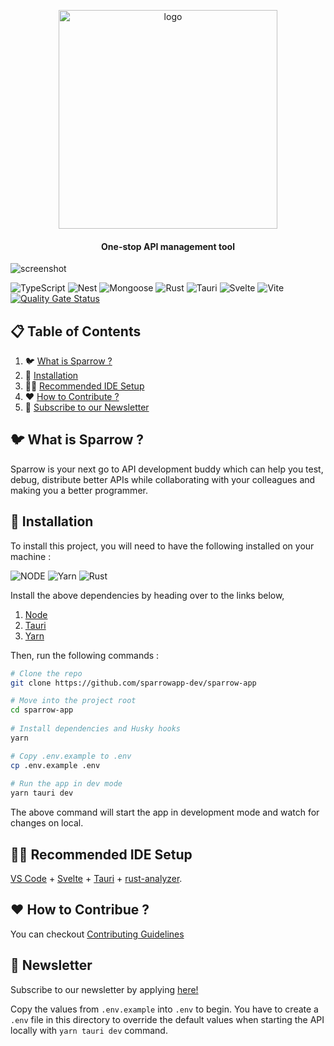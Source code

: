 <p align="center">
    <a href="https://sparrowapp.dev">
    <img src="https://sparrowassets.blob.core.windows.net/publicassest/sparrow-logo.png" width="350" alt="logo"/>
    </a>
	<h4 align="center">One-stop API management tool </h4>
</p>

 
![screenshot](https://sparrowassets.blob.core.windows.net/publicassest/Improved-API-Workflow.png)


![TypeScript](https://img.shields.io/badge/-TypeScript-black?style=for-the-badge&logoColor=white&logo=typescript&color=2F73BF)
![Nest](https://img.shields.io/badge/-NestJs-black?style=for-the-badge&logo=nestjs&color=E0234D)
![Mongoose](https://img.shields.io/badge/-MongoDB-black?style=for-the-badge&logoColor=white&logo=mongodb&color=127237)
![Rust](https://img.shields.io/badge/-Rust-black?style=for-the-badge&logoColor=white&logo=rust&color=000000)
![Tauri](https://img.shields.io/badge/Tauri-FFC131?style=for-the-badge&logo=Tauri&logoColor=white)
![Svelte](https://img.shields.io/badge/Svelte-4A4A55?style=for-the-badge&logo=svelte&logoColor=FF3E00)
![Vite](https://img.shields.io/badge/Vite-B73BFE?style=for-the-badge&logo=vite&logoColor=FFD62E)\
[![Quality Gate Status](https://sonar.techdomeaks.com/api/project_badges/measure?project=sparrow&metric=alert_status&token=sqb_aaefedc197c76ac808596f3e44d5e8d5b06ed348)](https://sonar.techdomeaks.com/dashboard?id=sparrow)

 
 
## 📋 Table of Contents
 
1. 🐦 [What is Sparrow ?](#what-is-sparrow)
2. 🔨 [Installation](#installation)
3. 👨‍💻 [Recommended IDE Setup](#recommended-ide-setup)
4. ❤️ [How to Contribute ?](#contributors)
5. 📨 [Subscribe to our Newsletter](#subscribe-to-our-newsletter)

 
## <a name="what-is-sparrow">🐦 What is Sparrow ?</a>
 
Sparrow is your next go to API development buddy which can help you test, debug, distribute better APIs while collaborating with your colleagues and making you a better programmer.
 
## <a name="installation">🔨 Installation</a>
 
To install this project, you will need to have the following installed on your machine :
 
![NODE](https://img.shields.io/badge/-Node.js-black?style=for-the-badge&logoColor=white&logo=nodedotjs&color=339933)
![Yarn](https://img.shields.io/badge/-Yarn-black?style=for-the-badge&logoColor=white&logo=yarn&color=2C8EBB)
![Rust](https://img.shields.io/badge/-Rust-black?style=for-the-badge&logoColor=white&logo=rust&color=000000)


Install the above dependencies by heading over to the links below,

1) [Node](https://nodejs.org/en)
2) [Tauri](https://tauri.app/v1/guides/getting-started/prerequisites)
3) [Yarn](https://classic.yarnpkg.com/lang/en/docs/install)

 
Then, run the following commands :
 
```bash
# Clone the repo
git clone https://github.com/sparrowapp-dev/sparrow-app

# Move into the project root
cd sparrow-app
	
# Install dependencies and Husky hooks
yarn

# Copy .env.example to .env
cp .env.example .env
 
# Run the app in dev mode
yarn tauri dev
```
 
The above command will start the app in development mode and watch for changes on local.
 
## <a name="recommended-ide-setup">👨‍💻 Recommended IDE Setup</a>
 
[VS Code](https://code.visualstudio.com/) + [Svelte](https://marketplace.visualstudio.com/items?itemName=svelte.svelte-vscode) + [Tauri](https://marketplace.visualstudio.com/items?itemName=tauri-apps.tauri-vscode) + [rust-analyzer](https://marketplace.visualstudio.com/items?itemName=rust-lang.rust-analyzer).
 
   
## <a name="contributors">❤️ How to Contribue ?</a>

You can checkout [Contributing Guidelines](./docs/CONTRIBUTING.md)
 
## <a name="subscribe-to-our-newsletter">📨 Newsletter</a>
 
Subscribe to our newsletter by applying [here!](https://sparrows-newsletter.beehiiv.com/subscribe) 
 
Copy the values from `.env.example` into `.env` to begin.
You have to create a `.env` file in this directory to override the default values when starting the API locally with `yarn tauri dev` command. 